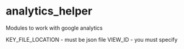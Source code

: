# analytics_helper
Modules to work with google analytics

KEY_FILE_LOCATION - must be json file
VIEW_ID - you must specify

